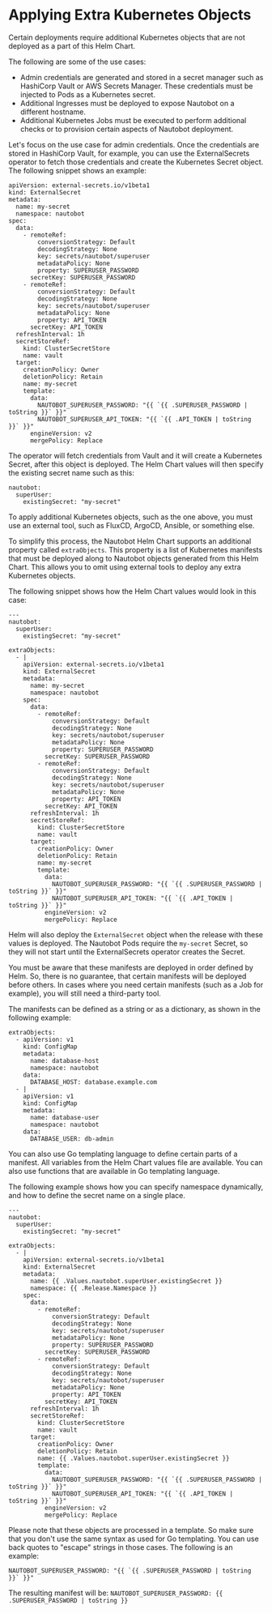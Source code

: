 # Applying Extra Kubernetes Objects

Certain deployments require additional Kubernetes objects that are not deployed
as a part of this Helm Chart.

The following are some of the use cases:

- Admin credentials are generated and stored in a secret manager such as
  HashiCorp Vault or AWS Secrets Manager. These credentials must be injected
  to Pods as a Kubernetes secret.
- Additional Ingresses must be deployed to expose Nautobot on a different hostname.
- Additional Kubernetes Jobs must be executed to perform additional checks or
  to provision certain aspects of Nautobot deployment.

Let's focus on the use case for admin credentials. Once the credentials are
stored in HashiCorp Vault, for example, you can use the ExternalSecrets
operator to fetch those credentials and create the Kubernetes Secret object.
The following snippet shows an example:

```
apiVersion: external-secrets.io/v1beta1
kind: ExternalSecret
metadata:
  name: my-secret
  namespace: nautobot
spec:
  data:
    - remoteRef:
        conversionStrategy: Default
        decodingStrategy: None
        key: secrets/nautobot/superuser
        metadataPolicy: None
        property: SUPERUSER_PASSWORD
      secretKey: SUPERUSER_PASSWORD
    - remoteRef:
        conversionStrategy: Default
        decodingStrategy: None
        key: secrets/nautobot/superuser
        metadataPolicy: None
        property: API_TOKEN
      secretKey: API_TOKEN
  refreshInterval: 1h
  secretStoreRef:
    kind: ClusterSecretStore
    name: vault
  target:
    creationPolicy: Owner
    deletionPolicy: Retain
    name: my-secret
    template:
      data:
        NAUTOBOT_SUPERUSER_PASSWORD: "{{ `{{ .SUPERUSER_PASSWORD | toString }}` }}"
        NAUTOBOT_SUPERUSER_API_TOKEN: "{{ `{{ .API_TOKEN | toString }}` }}"
      engineVersion: v2
      mergePolicy: Replace
```

The operator will fetch credentials from Vault and it will create a Kubernetes
Secret, after this object is deployed. The Helm Chart values will then specify
the existing secret name such as this:

```
nautobot:
  superUser:
    existingSecret: "my-secret"
```

To apply additional Kubernetes objects, such as the one above, you
must use an external tool, such as FluxCD, ArgoCD, Ansible, or something else.

To simplify this process, the Nautobot Helm Chart supports an additional
property called `extraObjects`. This property is a list of Kubernetes manifests
that must be deployed along to Nautobot objects generated from this Helm Chart.
This allows you to omit using external tools to deploy any extra Kubernetes
objects.

The following snippet shows how the Helm Chart values would look in this
case:

```
---
nautobot:
  superUser:
    existingSecret: "my-secret"

extraObjects:
  - |
    apiVersion: external-secrets.io/v1beta1
    kind: ExternalSecret
    metadata:
      name: my-secret
      namespace: nautobot
    spec:
      data:
        - remoteRef:
            conversionStrategy: Default
            decodingStrategy: None
            key: secrets/nautobot/superuser
            metadataPolicy: None
            property: SUPERUSER_PASSWORD
          secretKey: SUPERUSER_PASSWORD
        - remoteRef:
            conversionStrategy: Default
            decodingStrategy: None
            key: secrets/nautobot/superuser
            metadataPolicy: None
            property: API_TOKEN
          secretKey: API_TOKEN
      refreshInterval: 1h
      secretStoreRef:
        kind: ClusterSecretStore
        name: vault
      target:
        creationPolicy: Owner
        deletionPolicy: Retain
        name: my-secret
        template:
          data:
            NAUTOBOT_SUPERUSER_PASSWORD: "{{ `{{ .SUPERUSER_PASSWORD | toString }}` }}"
            NAUTOBOT_SUPERUSER_API_TOKEN: "{{ `{{ .API_TOKEN | toString }}` }}"
          engineVersion: v2
          mergePolicy: Replace
```

Helm will also deploy the `ExternalSecret` object when the release with these
values is deployed. The Nautobot Pods require the `my-secret` Secret,
so they will not start until the ExternalSecrets operator creates the Secret.

You must be aware that these manifests are deployed in order defined by Helm.
So, there is no guarantee, that certain manifests will be deployed before others.
In cases where you need certain manifests (such as a Job for example), you
will still need a third-party tool.

The manifests can be defined as a string or as a dictionary, as shown in the
following example:

```
extraObjects:
  - apiVersion: v1
    kind: ConfigMap
    metadata:
      name: database-host
      namespace: nautobot
    data:
      DATABASE_HOST: database.example.com
  - |
    apiVersion: v1
    kind: ConfigMap
    metadata:
      name: database-user
      namespace: nautobot
    data:
      DATABASE_USER: db-admin
```

You can also use Go templating language to define certain parts of a manifest.
All variables from the Helm Chart values file are available. You can also
use functions that are available in Go templating language.

The following example shows how you can specify namespace dynamically, and
how to define the secret name on a single place.

```
---
nautobot:
  superUser:
    existingSecret: "my-secret"

extraObjects:
  - |
    apiVersion: external-secrets.io/v1beta1
    kind: ExternalSecret
    metadata:
      name: {{ .Values.nautobot.superUser.existingSecret }}
      namespace: {{ .Release.Namespace }}
    spec:
      data:
        - remoteRef:
            conversionStrategy: Default
            decodingStrategy: None
            key: secrets/nautobot/superuser
            metadataPolicy: None
            property: SUPERUSER_PASSWORD
          secretKey: SUPERUSER_PASSWORD
        - remoteRef:
            conversionStrategy: Default
            decodingStrategy: None
            key: secrets/nautobot/superuser
            metadataPolicy: None
            property: API_TOKEN
          secretKey: API_TOKEN
      refreshInterval: 1h
      secretStoreRef:
        kind: ClusterSecretStore
        name: vault
      target:
        creationPolicy: Owner
        deletionPolicy: Retain
        name: {{ .Values.nautobot.superUser.existingSecret }}
        template:
          data:
            NAUTOBOT_SUPERUSER_PASSWORD: "{{ `{{ .SUPERUSER_PASSWORD | toString }}` }}"
            NAUTOBOT_SUPERUSER_API_TOKEN: "{{ `{{ .API_TOKEN | toString }}` }}"
          engineVersion: v2
          mergePolicy: Replace
```

Please note that these objects are processed in a template. So make sure that
you don't use the same syntax as used for Go templating. You can use back quotes
to "escape" strings in those cases. The following is an example:

```
NAUTOBOT_SUPERUSER_PASSWORD: "{{ `{{ .SUPERUSER_PASSWORD | toString }}` }}"
```

The resulting manifest will be: `NAUTOBOT_SUPERUSER_PASSWORD: {{ .SUPERUSER_PASSWORD | toString }}`
